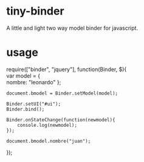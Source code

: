 tiny-binder
===========

A little and light two way model binder for javascript.


usage
===========

require(["binder", "jquery"], function(Binder, $){	
	var model = {	
		nombre: "leonardo"
	};

	document.bmodel = Binder.setModel(model);
	
	Binder.setUI("#ui");
	Binder.bind();
	
	Binder.onStateChange(function(newmodel){
		console.log(newmodel);
	});
	
	document.bmodel.nombre("juan");

});

